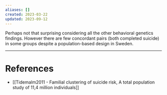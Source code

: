 ```yaml
---
aliases: []
created: 2023-03-22
updated: 2023-09-12
---
```

Perhaps not that surprising considering all the other behavioral genetics findings. However there are few concordant pairs (both completed suicide) in some groups despite a population-based design in Sweden.

---
# References
* [[Tidemalm2011 - Familial clustering of suicide risk, A total population study of 11,4 million individuals]]